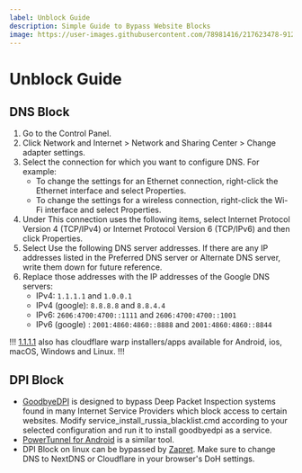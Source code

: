 ```yaml
---
label: Unblock Guide
description: Simple Guide to Bypass Website Blocks
image: https://user-images.githubusercontent.com/78981416/217623478-91268767-ba25-4498-9755-bc0eeca97033.gif
---
```


# Unblock Guide

## DNS Block

1. Go to the Control Panel.
2. Click Network and Internet > Network and Sharing Center > Change adapter settings. 
3. Select the connection for which you want to configure DNS. For example:
	- To change the settings for an Ethernet connection, right-click the Ethernet interface and select Properties.
	- To change the settings for a wireless connection, right-click the Wi-Fi interface and select Properties.
4. Under This connection uses the following items, select Internet Protocol Version 4 (TCP/IPv4) or Internet Protocol Version 6 (TCP/IPv6) and then click Properties.
5. Select Use the following DNS server addresses. If there are any IP addresses listed in the Preferred DNS server or Alternate DNS server, write them down for future reference.
6. Replace those addresses with the IP addresses of the Google DNS servers:
	- IPv4: `1.1.1.1` and `1.0.0.1`
	- IPv4 (google): `8.8.8.8` and `8.8.4.4`
	- IPv6: `2606:4700:4700::1111` and `2606:4700:4700::1001`
	- IPv6 (google) : `2001:4860:4860::8888` and `2001:4860:4860::8844`

!!!
[1.1.1.1](https://1.1.1.1/) also has cloudflare warp installers/apps available for Android, ios, macOS, Windows and Linux.
!!!


## DPI Block

- [GoodbyeDPI](https://github.com/ValdikSS/GoodbyeDPI) is designed to bypass Deep Packet Inspection systems found in many Internet Service Providers which block access to certain websites. Modify service_install_russia_blacklist.cmd according to your selected configuration and run it to install goodbyedpi as a service.
- [PowerTunnel for Android](https://github.com/krlvm/PowerTunnel-Android) is a similar tool.
- DPI Block on linux can be bypassed by [Zapret](https://github.com/bol-van/zapret). Make sure to change DNS to NextDNS or Cloudflare in your browser's DoH settings.
